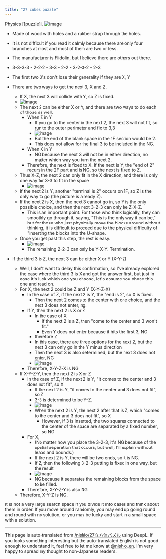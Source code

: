```yaml
---
title: "27 cubes puzzle"
---
```


Physics [[puzzle]].
![image](https://gyazo.com/ea26a368afa7c5c19df7448006231a57/thumb/1000)
- Made of wood with holes and a rubber strap through the holes.
- It is not difficult if you read it calmly because there are only four branches at most and most of them are two or less.
- The manufacturer is Flidolin, but I believe there are others out there.

- 3-3-3-3 - 2-2-2 - 3-3 - 2-2 - 3-2-3-2 - 2-3

- The first two 3's don't lose their generality if they are X, Y
- There are two ways to get the next 3, X and Z.
    - If X, the next 3 will collide with Y, so Z is fixed.
    - ![image](https://gyazo.com/9881ecfbbc71f6f59372be099edc1107/thumb/1000)
    - The next 2 can be either X or Y, and there are two ways to do each of those as well.
        - When Z in Y
            - If you go to the center in the next 2, the next 3 will not fit, so run to the outer perimeter and fix to 3,3
            - ![image](https://gyazo.com/acfb275e85656ab52f5a04b8c1e5e0c0/thumb/1000)
            - But the end of the blank space in the 1F section would be 2.
            - This does not allow for the final 3 to be included in the NG.
        - When X in Y
            - NG because the next 3 will not be in either direction, no matter which way you turn the next 2.
        - Therefore, the next is fixed to X. If the next is Y, the "end of 2" recurs in the 2F part and is NG, so the next is fixed to Z.
    - Thus X-Z, the next 2 can only fit in the X direction, and there is only one way for 3-3 to fit in the space
        - ![image](https://gyazo.com/8f48cf84d3891883487ea1a2aadcaf3a/thumb/1000)
    - If the next 2 is Y, another "terminal is 2" occurs on 1F, so Z is the only way to go (the picture is already Z).
    - If the next 2 is X, then the next 3 cannot go in, so Y is the only possible choice, and then the next 3-2-3 can only be Z-X-Z.
        - This is an important point. For those who think logically, they can smoothly go through it, saying, "This is the only way it can be," but for those who just physically move the blocks around without thinking, it is difficult to proceed due to the physical difficulty of "inserting the blocks into the U-shape.
    - Once you get past this step, the rest is easy.
        - ![image](https://gyazo.com/733ba66303d6b727ded16d16408bbc43/thumb/1000)
        - The remaining 2-2-3 can only be Y-X-Y. Termination.
- If the third 3 is Z, the next 3 can be either X or Y (X-Y-Z)
    - Well, I don't want to delay this confirmation, so I've already explored the case where the third 3 is X and got the answer first, but just in case it's luck which one you choose, let's assume you chose this one and read on.
    - For X, the next 2 could be Z and Y (X-Y-Z-X)
        - In the case of Z, if the next 2 is Y, the "end is 2", so X is fixed.
            - Then the next 2 comes to the center with one choice, and the next 3 does not enter, ng.
        - If Y, then the next 2 is X or Z
            - In the case of X
                - If the next 2 is a Z, then "come to the center and 3 won't fit."
                - Even Y does not enter because it hits the first 3, NG
            - therefore Z
            - In this case, there are three options for the next 2, but the next 3 can only go in the Y minus direction
            - Then the next 3 is also determined, but the next 3 does not enter, NG
            - ![image](https://gyazo.com/c4455fb4f707ab77471ab4473ecfe18c/thumb/1000)
        - Therefore, X-Y-Z-X is NG
    - If X-Y-Z-Y, then the next 2 is X or Z
        - In the case of Z, if the next 2 is Y, "it comes to the center and 3 does not fit", so X
            - If the next 2 is Y, "it comes to the center and 3 does not fit", so Z
            - 3-3 is determined to be Y-Z.
            - ![image](https://gyazo.com/6ed0718ac6c548442af4ccc535b67d0e/thumb/1000)
            - When the next 2 is Y, the next 2 after that is Z, which "comes to the center and 3 does not fit", so X
                - However, if 3 is inserted, the two squares connected to the center of the space are separated by a fixed number, so NG
        - For X,
            - (No matter how you place the 3-2-3, it's NG because of the spatial separation that occurs, but well, I'll explain without leaps and bounds.)
            - If the next 2 is Y, there will be two ends, so it is NG.
            - If Z, then the following 3-2-3 putting is fixed in one way, but the result
            - ![image](https://gyazo.com/0ac5628ff9eccf5d18cf3d209fa19b3a/thumb/1000)
            - NG because it separates the remaining blocks from the space to be filled.
        - Therefore, X-Y-Z-Y is also NG
    - Therefore, X-Y-Z is NG.

It is not a very large search space if you divide it into cases and think about them in order. If you move around randomly, you may end up going round and round with no solution, or you may be lucky and start in a small space with a solution.

---
This page is auto-translated from [/nishio/27立方体パズル](https://scrapbox.io/nishio/27立方体パズル) using DeepL. If you looks something interesting but the auto-translated English is not good enough to understand it, feel free to let me know at [@nishio_en](https://twitter.com/nishio_en). I'm very happy to spread my thought to non-Japanese readers.